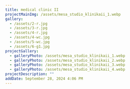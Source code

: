 ```yaml
---
title: medical clinic II
projectMainImg: /assets/mesa_studio_klinikaii_1.webp
gallery:
  - /assets/2-r.jpg
  - /assets/3-r.jpg
  - /assets/4-r.jpg
  - /assets/4-wc.jpg
  - /assets/5-wc.jpg
  - /assets/6-g1.jpg
projectGallery:
  - galleryPhoto: /assets/mesa_studio_klinikaii_1.webp
  - galleryPhoto: /assets/mesa_studio_klinikaii_2.webp
  - galleryPhoto: /assets/mesa_studio_klinikaii_3.webp
  - galleryPhoto: /assets/mesa_studio_klinikaii_4.webp
projectDescription: ""
addDate: September 28, 2024 4:06 PM
---
```

